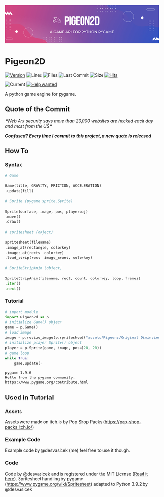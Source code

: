 <center><img src="Pigeon2d.png"></center>


# Pigeon2D
[![Version](https://img.shields.io/pypi/v/Pigeon2D)](https://pypi.org/project/Pigeon2D/)
![Lines](https://img.shields.io/tokei/lines/github/desvasicek/Pigeon2D)
![Files](https://img.shields.io/github/directory-file-count/desvasicek/Pigeon2D)
![Last Commit](https://img.shields.io/github/last-commit/desvasicek/Pigeon2D)
![Size](https://img.shields.io/github/languages/code-size/desvasicek/Pigeon2D)
[![Hits](https://hits.sh/github.com/desvasicek/Pigeon2D/hits.svg)](https://github.com/desvasicek/Pigeon2D)

![Current](https://img.shields.io/badge/currently-in%20progress-red)
[![Help wanted](https://img.shields.io/badge/-help--wanted-yellow)](https://github.com/desvasicek/Pigeon2D/pulls)

A python game engine for pygame.

## Quote of the Commit
<!--STARTS_HERE_QUOTE_README-->
<i>❝Web Arx security says more than 20,000 websites are hacked each day and most from the US❞</i>
<!--ENDS_HERE_QUOTE_README-->

***Confused? Every time I commit to this project, a new quote is released***

## How To

### Syntax

```python
# Game

Game(title, GRAVITY, FRICTION, ACCELERATION)
.update(fill)

# Sprite (pygame.sprite.Sprite)

Sprite(surface, image, pos, playerobj)
.move()
.draw()

# spritesheet (object)

spritesheet(filename)
.image_at(rectangle, colorkey)
.images_at(rects, colorkey)
.load_strip(rect, image_count, colorkey)

# SpriteStripAnim (object)

SpriteStripAnim(filename, rect, count, colorkey, loop, frames)
.iter()
.next()

```

### Tutorial

```python
# import module
import Pigeon2d as p
# initialize Game() object
game = p.Game()
# load image
image = p.resize_image(p.spritesheet("assets/Pigeons/Original Diminsions/Pigeon Sprite Sheet.png").image_at((0, 16, 16, 16)))
# initialize player Sprite() object
player = p.Sprite(game, image, pos=(20, 20))
# game loop
while True:
    game.update()

```
```
pygame 1.9.6
Hello from the pygame community. https://www.pygame.org/contribute.html
```

## Used in Tutorial
### Assets
Assets were made on itch.io by Pop Shop Packs (https://pop-shop-packs.itch.io/)
### Example Code
Example code by @desvasicek (me) feel free to use it though.
### Code
Code by @desvasicek and is registered under the MIT License ([Read it here](https://github.com/desvasicek/Pigeon2D/blob/main/LICENSE)).
Spritesheet handling by pygame (https://www.pygame.org/wiki/Spritesheet) adapted to Python 3.9.2 by @desvasicek
